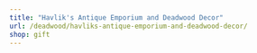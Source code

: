```yaml
---
title: "Havlik's Antique Emporium and Deadwood Decor"
url: /deadwood/havliks-antique-emporium-and-deadwood-decor/
shop: gift
---
```

